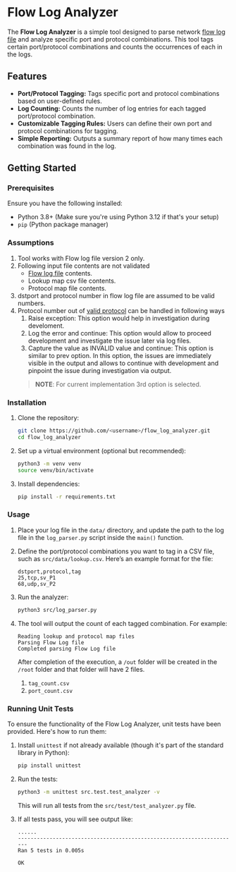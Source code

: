 # Flow Log Analyzer

The **Flow Log Analyzer** is a simple tool designed to parse network [flow log file] and analyze specific port and protocol combinations. This tool tags certain port/protocol combinations and counts the occurrences of each in the logs.

## Features

- **Port/Protocol Tagging:** Tags specific port and protocol combinations based on user-defined rules.
- **Log Counting:** Counts the number of log entries for each tagged port/protocol combination.
- **Customizable Tagging Rules:** Users can define their own port and protocol combinations for tagging.
- **Simple Reporting:** Outputs a summary report of how many times each combination was found in the log.

## Getting Started

### Prerequisites

Ensure you have the following installed:

- Python 3.8+ (Make sure you're using Python 3.12 if that's your setup)
- `pip` (Python package manager)

### Assumptions

1. Tool works with Flow log file version 2 only.
2. Following input file contents are not validated
   - [Flow log file] contents.
   - Lookup map csv file contents.
   - Protocol map file contents.
3. dstport and protocol number in flow log file are assumed to be valid numbers.
4. Protocol number out of [valid protocol]
can be handled in following ways
   1. Raise exception: This option would help in investigation during develoment.
   2. Log the error and continue: This option would allow to proceed development and investigate the issue later via log files.
   3. Capture the value as INVALID value and continue: This option is similar to prev option. In this option, the issues are immediately visible in the output and allows to continue with development and pinpoint the issue during investigation via output.
   > **NOTE**: For current implementation 3rd option is selected.

### Installation

1. Clone the repository:

    ```bash
    git clone https://github.com/<username>/flow_log_analyzer.git
    cd flow_log_analyzer
    ```

2. Set up a virtual environment (optional but recommended):

    ```bash
    python3 -m venv venv
    source venv/bin/activate
    ```

3. Install dependencies:

    ```bash
    pip install -r requirements.txt
    ```

### Usage

1. Place your log file in the `data/` directory, and update the path to the log file in the `log_parser.py` script inside the `main()` function.

2. Define the port/protocol combinations you want to tag in a CSV file, such as `src/data/lookup.csv`. Here’s an example format for the file:

    ```csv
    dstport,protocol,tag 
    25,tcp,sv_P1
    68,udp,sv_P2
    ```

3. Run the analyzer:

    ```bash
    python3 src/log_parser.py
    ```

4. The tool will output the count of each tagged combination. For example:

    ```
    Reading lookup and protocol map files
    Parsing Flow Log file
    Completed parsing Flow Log file
    ```

    After completion of the execution, a `/out` folder will be created in the `/root` folder and that folder will have 2 files.
    1. `tag_count.csv`
    2. `port_count.csv`

### Running Unit Tests

To ensure the functionality of the Flow Log Analyzer, unit tests have been provided. Here's how to run them:

1. Install `unittest` if not already available (though it's part of the standard library in Python):

    ```bash
    pip install unittest
    ```

2. Run the tests:

    ```bash
    python3 -m unittest src.test.test_analyzer -v
    ```

    This will run all tests from the `src/test/test_analyzer.py` file.

3. If all tests pass, you will see output like:

    ```
    ......
    ----------------------------------------------------------------------
    Ran 5 tests in 0.005s

    OK
    ```
[Flow Log File]: https://docs.aws.amazon.com/vpc/latest/userguide/flow-log-records.html
[valid protocol]: https://www.iana.org/assignments/protocol-numbers/protocol-numbers.xhtml